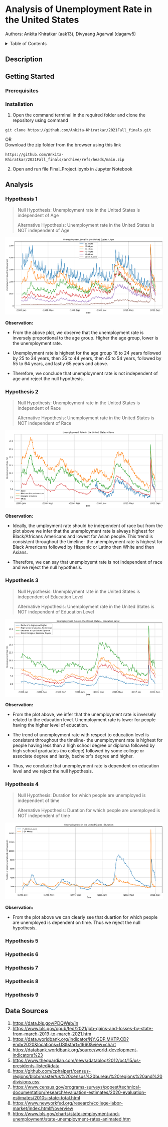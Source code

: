 # Analysis of Unemployment Rate in the United States

Authors: Ankita Khiratkar (aak13), Divyaang Agarwal (dagarw5)

<details>
  <summary>Table of Contents</summary>
  <ol>
    <li>
      <a href="#description">Description</a>
    </li>
    <li>
      <a href="#getting-started">Getting Started</a>
      <ul>
        <li><a href="#prerequisites">Prerequisites</a></li>
        <li><a href="#installation">Installation</a></li>
      </ul>
    </li>
    <li>
      <a href="#analysis">Analysis</a>
      <ul>
        <li><a href="#hypothesis-1">Hypothesis 1</a></li>
        <li><a href="#hypothesis-2">Hypothesis 2</a></li>
        <li><a href="#hypothesis-3">Hypothesis 3</a></li>
        <li><a href="#hypothesis-4">Hypothesis 4</a></li>
        <li><a href="#hypothesis-5">Hypothesis 5</a></li>
        <li><a href="#hypothesis-6">Hypothesis 6</a></li>
        <li><a href="#hypothesis-7">Hypothesis 7</a></li>
        <li><a href="#hypothesis-8">Hypothesis 8</a></li>
        <li><a href="#hypothesis-9">Hypothesis 9</a></li>
      </ul>
    </li>
    <li><a href="#data-sources">Data Sources</a></li>
  </ol>
</details>

## Description

## Getting Started

### Prerequisites

### Installation
1. Open the command terminal in the required folder and clone the repository using command
``` 
git clone https://github.com/Ankita-Khiratkar/2021Fall_finals.git
```
OR<br>
Download the zip folder from the browser using this link
```
https://github.com/Ankita-Khiratkar/2021Fall_finals/archive/refs/heads/main.zip
```
2. Open and run file Final_Project.ipynb in Jupyter Notebook

## Analysis


### Hypothesis 1
>Null Hypothesis: Unemployment rate in the United States is independent of Age
>
>Alternative Hypothesis: Unemployment rate in the United States is NOT independent of Age

<img alt="Unemployment Rate in the United States - Age" src="./images/Unemployment Rate in the United States - Age.png" title="Unemployment Rate in the United States - Age"/>

<strong>Observation:</strong><br>
- From the above plot, we observe that the unemployment rate is inversely proportional to the age group. Higher the age group, lower is the unemployment rate.

- Unemployment rate is highest for the age group 16 to 24 years followed by 25 to 34 years, then 35 to 44 years, then 45 to 54 years, followed by 55 to 64 years, and lastly 65 years and above.

- Therefore, we conclude that unemployment rate is not independent of age and reject the null hypothesis.

### Hypothesis 2
>Null Hypothesis: Unemployment rate in the United States is independent of Race
>
>Alternative Hypothesis: Unemployment rate in the United States is NOT independent of Race

<img alt="Unemployment Rate in the United States - Race" src="./images/Unemployment Rate in the United States - Race.png" title="Unemployment Rate in the United States - Race"/>

<strong>Observation:</strong><br>
- Ideally, the umployment rate should be independent of race but from the plot above we infer that the unemployment rate is always highest for Black/Africans Americans and lowest for Asian people. This trend is consistent throughout the timeline- the unemployment rate is highest for Black Americans followed by Hispanic or Latino then White and then Asians.

- Therefore, we can say that unemployemt rate is not independent of race and we reject the null hypothesis.


### Hypothesis 3
>Null Hypothesis: Unemployment rate in the United States is independent of Education Level
>
>Alternative Hypothesis: Unemployment rate in the United States is NOT independent of Education Level

<img alt="Unemployment Rate in the United States - Education Level" src="./images/Unemployment Rate in the United States - Education Level.png" title="Unemployment Rate in the United States - Education Level"/>

<strong>Observation:</strong><br>
- From the plot above, we infer that the unemployment rate is inversely related to the education level. Unemployment rate is lower for people having the higher level of education.

- The trend of unemployment rate with respect to education level is consistent throughout the timeline- the unemployment rate is highest for people having less than a high school degree or diploma followed by high school graduates (no college) followed by some college or associate degree and lastly, bachelor's degree and higher.

- Thus, we conclude that unemployment rate is dependent on education level and we reject the null hypothesis.

### Hypothesis 4
>Null Hypothesis: Duration for which people are unemployed is independent of time
>
>Alternative Hypothesis: Duration for which people are unemployed is NOT independent of time

<img alt="Unemployment in the United States - Duration" src="./images/Unemployment in the United States - Duration.png" title="Unemployment in the United States - Duration"/>

<strong>Observation:</strong><br>
- From the plot above we can clearly see that duartion for which people are unemployed is dependent on time. Thus we reject the null hypothesis.

### Hypothesis 5

### Hypothesis 6

### Hypothesis 7

### Hypothesis 8

### Hypothesis 9

## Data Sources
1. https://data.bls.gov/PDQWeb/ln
2. https://www.bls.gov/opub/ted/2021/job-gains-and-losses-by-state-from-march-2019-to-march-2021.htm
3. https://data.worldbank.org/indicator/NY.GDP.MKTP.CD?end=2020&locations=US&start=1960&view=chart
4. https://databank.worldbank.org/source/world-development-indicators%23
5. https://www.theguardian.com/news/datablog/2012/oct/15/us-presidents-listed#data
6. https://github.com/cphalpert/census-regions/blob/master/us%20census%20bureau%20regions%20and%20divisions.csv
7. https://www.census.gov/programs-surveys/popest/technical-documentation/research/evaluation-estimates/2020-evaluation-estimates/2010s-state-total.html
8. https://www.newyorkfed.org/research/college-labor-market/index.html#/overview
9. https://www.bls.gov/charts/state-employment-and-unemployment/state-unemployment-rates-animated.htm



